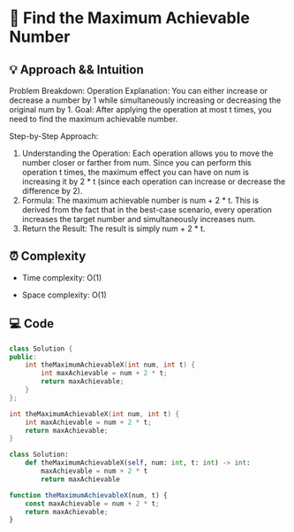 # 📜 Find the Maximum Achievable Number

## 💡 Approach && Intuition
Problem Breakdown:
Operation Explanation: You can either increase or decrease a number by 1 while simultaneously increasing or decreasing the original num by 1.
Goal: After applying the operation at most t times, you need to find the maximum achievable number.

Step-by-Step Approach:
1.  Understanding the Operation:
Each operation allows you to move the number closer or farther from num.
Since you can perform this operation t times, the maximum effect you can have on num is increasing it by 2 * t (since each operation can increase or decrease the difference by 2).
2.  Formula:
The maximum achievable number is num + 2 * t. This is derived from the fact that in the best-case scenario, every operation increases the target number and simultaneously increases num.
3.  Return the Result:
The result is simply num + 2 * t.

## ⏰ Complexity
- Time complexity: O(1)


- Space complexity: O(1)


## 💻 Code
```cpp []
class Solution {
public:
    int theMaximumAchievableX(int num, int t) {
        int maxAchievable = num + 2 * t;
        return maxAchievable;
    }
};
```
```c []
int theMaximumAchievableX(int num, int t) {
    int maxAchievable = num + 2 * t;
    return maxAchievable;
}
```
```python []
class Solution:
    def theMaximumAchievableX(self, num: int, t: int) -> int:
        maxAchievable = num + 2 * t
        return maxAchievable
```
```js []
function theMaximumAchievableX(num, t) {
    const maxAchievable = num + 2 * t;
    return maxAchievable;
}
```